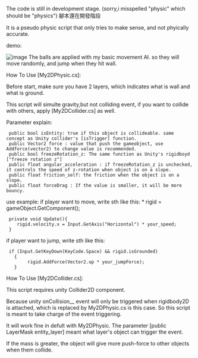 The code is still in development stage. (sorry,i misspelled "physic" which should be "physics")
腳本還在開發階段

It is a pseudo physic script that only tries to make sense, and not phyically accurate.


demo:

![image](https://i.imgur.com/augrQM0.gif)
The balls are applied with my basic movement AI. so they will move randomly, and jump when they hit wall.

How To Use [My2DPhysic.cs]:

  Before start, make sure you have 2 layers, which indicates what is wall and what is ground.
  
  This script will simulte gravity,but not colliding event, if you want to collide with others, apply [My2DCollider.cs] as well.
  
  Parameter explain:
  
     public bool isEntity: true if this object is collideable. same concept as Unity collider's [isTrigger] function.
     public Vector2 force : value that push the gameobject, use Addforce(vector2) to change value is recommended.
     public bool freezeRotation_z: The same function as Unity's rigidboyd ["freeze rotation z"]
     public float angular_acceleration : if freezeRotation_z is unchecked, it controls the speed of z-rotation when object is on a slope.
     public float friction_self: the friction when the object is on a slope.
     public float forceDrag : If the value is smaller, it will be more bouncy.
    
  use example:
    if player want to move, write sth like this:
    * rigid = gameObject.GetComponent<My2Dphysic>();
    
     private void Update(){
        rigid.velocity.x = Input.GetAxis("Horizontal") * your_speed;
     }
    
   if player want to jump, write sth like this:
   
     if (Input.GetKeyDown(KeyCode.Space) && rigid.isGrounded)
       {
            rigid.AddForce(Vector2.up * your_jumpForce);
       }

How To Use [My2DCollider.cs]:

  This script requires unity Collider2D component.
  
  Because unity onCollision__ event will only be triggered when rigidbody2D is attached, which is replaced by My2DPhysic.cs is this case. So this script is meant to take charge of the event triggering.
  
  It will work fine in defult with My2DPhysic.
  The parameter [public LayerMask entity_layer] meant what layer's object can trigger the event.
  
  If the mass is greater, the object will give more push-force to other objects when them collide.
